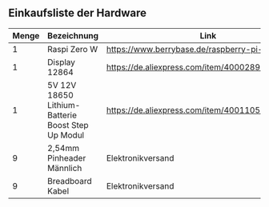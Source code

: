 
## Einkaufsliste der Hardware


Menge | Bezeichnung | Link  
------------ | ------------- | ----------
 1 | Raspi Zero W	| https://www.berrybase.de/raspberry-pi-zero-w
 1 | Display 12864	| https://de.aliexpress.com/item/4000289396766.html
 1 | 5V 12V 18650 Lithium-Batterie Boost Step Up Modul | https://de.aliexpress.com/item/4001105131401.html
 9 | 2,54mm Pinheader Männlich | Elektronikversand
 9 | Breadboard Kabel | Elektronikversand 
 